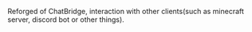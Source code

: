 Reforged of ChatBridge, interaction with other clients(such as minecraft server, discord bot or other things).
